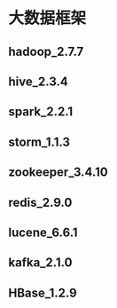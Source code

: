 # 大数据框架

## hadoop_2.7.7

## hive_2.3.4

## spark_2.2.1

## storm_1.1.3

## zookeeper_3.4.10

## redis_2.9.0

## lucene_6.6.1

## kafka_2.1.0

## HBase_1.2.9